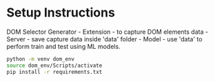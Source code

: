# Setup Instructions

DOM Selector Generator
    - Extension
        - to capture DOM elements data 
    - Server
        - save capture data inside 'data' folder
    - Model
        - use 'data' to perform train and test using ML models.

```sh
python -m venv dom_env
source dom_env/Scripts/activate
pip install -r requirements.txt
```


